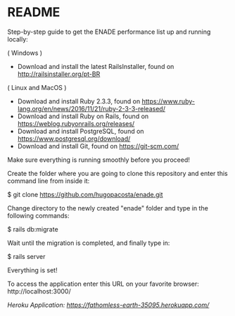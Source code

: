 # README

Step-by-step guide to get the ENADE performance list up and running locally:

( Windows )
* Download and install the latest RailsInstaller, found on http://railsinstaller.org/pt-BR

( Linux and MacOS )
* Download and install Ruby 2.3.3, found on https://www.ruby-lang.org/en/news/2016/11/21/ruby-2-3-3-released/
* Download and install Ruby on Rails, found on https://weblog.rubyonrails.org/releases/
* Download and install PostgreSQL, found on https://www.postgresql.org/download/
* Download and install Git, found on https://git-scm.com/

Make sure everything is running smoothly before you proceed!

Create the folder where you are going to clone this repository and enter this command line from inside it:

$ git clone https://github.com/hugopacosta/enade.git

Change directory to the newly created "enade" folder and type in the following commands:

$ rails db:migrate

Wait until the migration is completed, and finally type in:

$ rails server

Everything is set!

To access the application enter this URL on your favorite browser: http://localhost:3000/

*Heroku Application: https://fathomless-earth-35095.herokuapp.com/*
